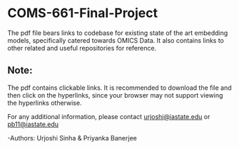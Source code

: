 # COMS-661-Final-Project
The pdf file bears links to codebase for existing state of the art embedding models, specifically catered towards OMICS Data. It also contains links to other related and useful repositories for reference.
## Note: 
The pdf contains clickable links. It is recommended to download the file and then click on the hyperlinks, since your browser may not support viewing the hyperlinks otherwise.

For any additional information, please contact urjoshi@iastate.edu or pb11@iastate.edu

-Authors: Urjoshi Sinha & Priyanka Banerjee
